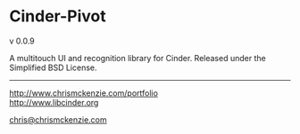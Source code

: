 Cinder-Pivot
=====
v 0.0.9

A multitouch UI and recognition library for Cinder. Released under the Simplified BSD License.

- - - - - - - - - - - - - - - - - - -

http://www.chrismckenzie.com/portfolio  
http://www.libcinder.org

chris@chrismckenzie.com
